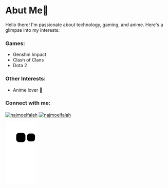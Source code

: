 <h1>Abut Me👋</h1>
<p>Hello there! I'm passionate about technology, gaming, and anime. Here's a glimpse into my interests:</p>

<h3 align="left">Games:</h3>

- Genshin Impact
- Clash of Clans
- Dota 2

<h3 align="left">Other Interests:</h3>

- Anime lover 🌸

<h3 align="left">Connect with me:</h3>
<p align="left">
<a href="https://fb.com/najmoelfalah" target="blank"><img align="center" src="https://raw.githubusercontent.com/rahuldkjain/github-profile-readme-generator/master/src/images/icons/Social/facebook.svg" alt="najmoelfalah" height="30" width="40" /></a>
<a href="https://instagram.com/najmoelfalah" target="blank"><img align="center" src="https://raw.githubusercontent.com/rahuldkjain/github-profile-readme-generator/master/src/images/icons/Social/instagram.svg" alt="najmoelfalah" height="30" width="40" /></a>
</p>



![snake gif](https://github.com/falah-bit/falah-bit/blob/output/github-contribution-grid-snake.svg)
